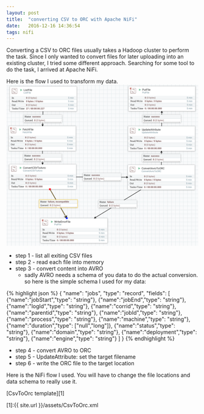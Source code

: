 ```yaml
---
layout: post
title:  "converting CSV to ORC with Apache NiFi"
date:   2016-12-16 14:36:54
tags: nifi
---
```

Converting a CSV to ORC files usually takes a Hadoop cluster to perform the task. Since I only wanted to convert files for later uploading into an existing cluster, I tried some different approach. Searching for some tool to do the task, I arrived at Apache NiFi.

Here is the flow I used to transform my data.
![nifi flow](/assets/nifi-flow.png)

* step 1 - list all exiting CSV files
* step 2 - read each file into memory
* step 3 - convert content into AVRO
  * sadly AVRO needs a schema of you data to do the actual conversion. so here is the simple schema I used for my data:

{% highlight json %}
{
  "name": "jobs",
  "type": "record",
  "fields": [
    {"name":"jobStart","type": "string"},
    {"name":"jobEnd","type": "string"},
    {"name":"logId","type": "string"},
    {"name":"corrid","type": "string"},
    {"name":"parentid","type": "string"},
    {"name":"jobId","type": "string"},
    {"name":"process","type": "string"},
    {"name":"machine","type": "string"},
    {"name":"duration","type": ["null","long"]},
    {"name":"status","type": "string"},
    {"name":"domain","type": "string"},
    {"name":"deployment","type": "string"},
    {"name":"engine","type": "string"}
  ]
}
{% endhighlight %}

* step 4 - convert AVRO to ORC
* step 5 - UpdateAttribute: set the target filename
* step 6 - write the ORC file to the target location

Here is the NiFi flow I used. You will have to change the file locations and data schema to really use it.

[CsvToOrc template][1]

[1]:{{ site.url }}/assets/CsvToOrc.xml
